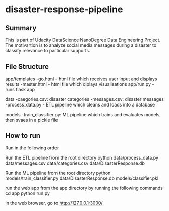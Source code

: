 # disaster-response-pipeline

## Summary

This is part of Udacity DataScience NanoDegree Data Engineering Project. The motivartion is to analyze social media messages during a disaster to classify relevance to particular supports.

## File Structure

app/templates
-go.html - html file which receives user input and displays results
-master.html - html file which diplays visualisations
app/run.py - runs flask app

data
-caegories.csv: disaster categories
-messages.csv: disaster messages
-process_data.py - ETL pipeline which cleans and loads into a database

models
-train_classifier.py: ML pipeline which trains and evaluates models, then svaes in a pickle file

## How to run
Run in the following order

Run the ETL pipeline from the root directory
python data/process_data.py data/messages.csv data/categories.csv data/DisasterResponse.db

Run the ML pipeline from the root directory
python models/train_classifier.py data/DisasterResponse.db models/classifier.pkl

run the web app from the app directory by running the following commands
cd app
python run.py

in the web browser, go to http://127.0.0.1:3000/
